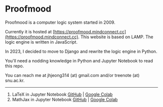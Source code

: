 # Proofmood

Proofmood is a computer logic system started in 2009.

Currently it is hosted at [https://proofmood.mindconnect.cc](https://proofmood.mindconnect.cc).  This website is based on LAMP. The logic engine is written in JavaScript.

In 2023, I decided to move to Django and rewrite the logic engine in Python.

You'll need a nodding knowledge in Python and Jupyter Notebook to read this repo.

You can reach me at jhjeong314 (at) gmail.com and/or treenote (at) snu.ac.kr.

---

1. LaTeX in Jupyter Notebook [GitHub](./latex_in_jupyternotebook.ipynb) | [Google Colab](https://colab.research.google.com/drive/1JRn8m4_t77R-gJqjFSXiKaikWcDMQAnS?usp=sharing)
1. MathJax in Jupyter Notebook [GitHub](./mathjax_in_jupyternotebook.ipynb) | [Google Colab](https://colab.research.google.com/drive/1rywvvBl6WIMHzCdW-HeH69kbf9XYjxCW?usp=sharing)
